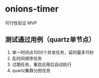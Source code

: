 # onions-timer

可行性验证 MVP

## 测试通过用例（quartz单节点）

1. 单一时间点1000个并发任务，延时最多15秒
2. 乱时间顺序任务
3. 过期任务，重启应用后自动执行
4. quartz集群分担任务
